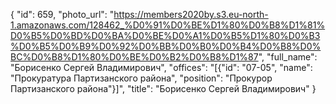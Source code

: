 {
    "id": 659,
    "photo_url": "https://members2020by.s3.eu-north-1.amazonaws.com/128462_%D0%91%D0%BE%D1%80%D0%B8%D1%81%D0%B5%D0%BD%D0%BA%D0%BE%D0%A1%D0%B5%D1%80%D0%B3%D0%B5%D0%B9%D0%92%D0%BB%D0%B0%D0%B4%D0%B8%D0%BC%D0%B8%D1%80%D0%BE%D0%B2%D0%B8%D1%87",
    "full_name": "Борисенко Сергей Владимирович",
    "offices": "[{\"id\": \"07-05\", \"name\": \"Прокуратура Партизанского района\", \"position\": \"Прокурор Партизанского района\"}]",
    "title": "Борисенко Сергей Владимирович"
}